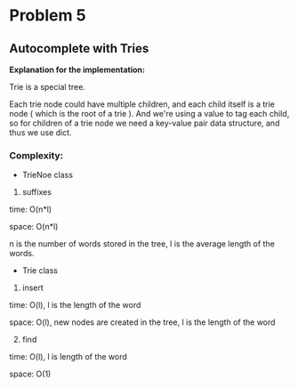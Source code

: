 # Problem 5

## Autocomplete with Tries

**Explanation for the implementation:**

Trie is a special tree.

Each trie node could have multiple children, and each child itself is a trie node ( which is the root of a trie ). And we're using a value to tag each child, so for children of a trie node we need a key-value pair data structure, and thus we use dict.

### Complexity:

- TrieNoe class

1. suffixes

time: O(n\*l)

space: O(n\*l)

n is the number of words stored in the tree, l is the average length of the words.

- Trie class

1. insert

time: O(l), l is the length of the word

space: O(l), new nodes are created in the tree, l is the length of the word

2. find

time: O(l), l is length of the word

space: O(1)
